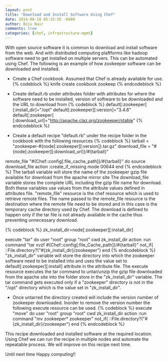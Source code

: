 ```yaml
---
layout: post
title: "Download and Install Software Using Chef"
date: 2014-06-10 05:33:55 -0400
author: Biju Nair
comments: true
categories: [chef, infrastructure-mgmt]
---
```

With open source software it is common to download and install software from the web. And with distributed computing plaftforms like hadoop software need to get installed on multiple servers. This can be automated using Chef. The following is an example of how zookeeper software can be downloaded and installed.

- Create a Chef cookbook. Assumed that Chef is already available for use.
{% codeblock %}
knife create cookbook zookeep
{% endcodeblock %}
<!-- more -->

- Create default.rb under attributes folder with attributes for where the software need to be installed, version of software to be downloaded and the URL to download from
{% codeblock %}
default[:zookeeper][:install_dir]="/opt"
default[:zookeeper][:version]="3.4.6"
default[:zookeeper][:download_url]="http://apache.claz.org/zookeeper/stable"
{% endcodeblock %}

- Create a default recipe "default.rb" under the recipe folder in the cookbook with the following resources
{% codeblock %}
tarball = "zookeeper-#{node[:zookeeper][:version]}.tar.gz"
download_file = "#{node[:zookeeper][:download_url]}/#{tarball}"

remote_file "#{Chef::config[:file_cache_path]}/#{tarball}" do
  source download_file
  action :create_if_missing
  mode 00644
end
{% endcodeblock %}
 The tarball variable will store the name of the zookeeper gzip file available for download from the apache mirror site
 The download_file variable stores the complete URL including the gzip file name for download. Both these variables use values from the attribute values defined in attributes file.
 "remote_file" resource is the chef resource which is used to retrieve remote files. The name passed to the remote_file resource is the destination where the remote file need to be stored and in this case is the temporary cache directory used by Chef. The download is defined to happen only if the tar file is not already available in the cache thus preventing unnecessary download. 

{% codeblock %}
zk_install_dir=node[:zookeeper][:install_dir]

execute "tar" do
  user "root"
  group "root"
  cwd zk_install_dir
  action :run
  command "tar xvzf #{Chef::config[:file_Cache_path]}/#{tarball}"
  not_if{ ::File.directory?("#{zk_install_dir}/zookeeper")
end
{% endcodeblock %}
 "zk_install_dir" variable will store the directory into which the zookeeper software need to be installed into and uses the value set to default[:zookeeper][:install] attribute in the attribute file.
 The execute resource executes the tar command to untar/unzip the gzip file downloaded from the apache site into the folder store in the "zk_install_dir" variable. The tar command gets executed only if a "zookeeper" directory is not in the "/opt" directory which is the value set in "zk_install_dir".

- Once untarred the directory created will include the version number of zookeeper downloaded. Inorder to remove the version number the following execute resource can be used.
{% codeblock %}
execute "move" do
  user "root"
  group "root"
  cwd zk_install_dir
  action :run
  command "mv zookeeper* zookeeper"
  not_if{ ::File.directory?("#{zk_install_dir}/zookeeper")
end
{% endcodeblock %}

This recipe downloaded and installed software at the required location. Using Chef we can run the recipe in multiple nodes and automate the repeatable process. We will improve on this recipe next time. 

Until next time Happy computing!!
 
